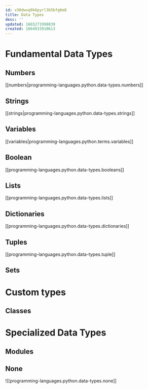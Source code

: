 ```yaml
---
id: v30dwvq9k6pyrl3b5bfg6m8
title: Data Types
desc: ''
updated: 1665271998839
created: 1664933910613
---
```

# Fundamental Data Types
## Numbers

[[numbers|programming-languages.python.data-types.numbers]]

## Strings

[[strings|programming-languages.python.data-types.strings]]

## Variables

[[variables|programming-languages.python.terms.variables]]

## Boolean

[[programming-languages.python.data-types.booleans]]

## Lists
[[programming-languages.python.data-types.lists]]
## Dictionaries
[[programming-languages.python.data-types.dictionaries]]
## Tuples
[[programming-languages.python.data-types.tuple]]
## Sets


# Custom types

## Classes

# Specialized Data Types
## Modules
## None
![[programming-languages.python.data-types.none]]
